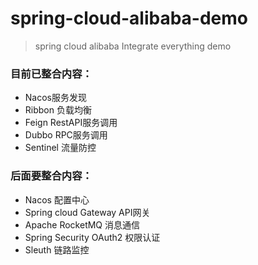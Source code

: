 # spring-cloud-alibaba-demo
> spring cloud alibaba Integrate everything demo <br>
### 目前已整合内容：
- Nacos服务发现
- Ribbon 负载均衡
- Feign RestAPI服务调用
- Dubbo RPC服务调用
- Sentinel 流量防控
### 后面要整合内容：
- Nacos 配置中心
- Spring cloud Gateway API网关
- Apache RocketMQ 消息通信
- Spring Security OAuth2 权限认证
- Sleuth 链路监控
